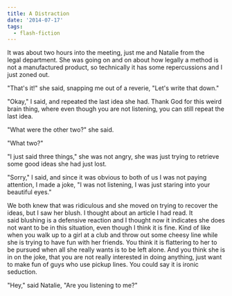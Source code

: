 ```yaml
---
title: A Distraction
date: '2014-07-17'
tags:
  - flash-fiction
---
```


It was about two hours into the meeting, just me and Natalie from the
legal department. She was going on and on about how legally a method is not a
manufactured product, so technically it has some repercussions and I just zoned
out.

<!-- truncate -->

"That's it!" she said, snapping me out of a reverie, "Let's write that down."

"Okay," I said, and repeated the last idea she had. Thank God for this weird
brain thing, where even though you are not listening, you can still repeat the
last idea.

"What were the other two?" she said.

"What two?"

"I just said three things," she was not angry, she was just trying to retrieve
some good ideas she had just lost.

"Sorry," I said, and since it was obvious to both of us I was not paying
attention, I made a joke, "I was not listening, I was just staring into your
beautiful eyes."

We both knew that was ridiculous and she moved on trying to recover the ideas,
but I saw her blush. I thought about an article I had read. It said blushing is
a defensive reaction and I thought now it indicates she does not want to be in
this situation, even though I think it is fine. Kind of like when you walk up to
a girl at a club and throw out some cheesy line while she is trying to have fun
with her friends. You think it is flattering to her to be pursued when all she
really wants is to be left alone. And you think she is in on the joke, that you
are not really interested in doing anything, just want to make fun of guys who
use pickup lines. You could say it is ironic seduction.

"Hey," said Natalie, "Are you listening to me?"
